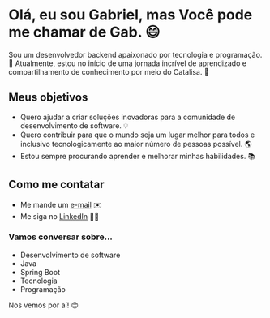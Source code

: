 # Olá, eu sou Gabriel, mas Você pode me chamar de Gab. 😄 

Sou um desenvolvedor backend apaixonado por tecnologia e programação.
🌱
Atualmente, estou no início de uma jornada incrível de aprendizado e compartilhamento de conhecimento por meio do Catalisa. 🤩

## Meus objetivos

- Quero ajudar a criar soluções inovadoras para a comunidade de desenvolvimento de software. 💡
- Quero contribuir para que o mundo seja um lugar melhor para todos e inclusivo tecnologicamente ao maior número de pessoas possível. 🌎
- Estou sempre procurando aprender e melhorar minhas habilidades. 📚

## Como me contatar

- Me mande um [e-mail](gabrielcostainffo@gmail.com) ✉️
- Me siga no [LinkedIn](https://www.linkedin.com/in/developer-gabriel) 👨‍💻
### Vamos conversar sobre...

- Desenvolvimento de software
- Java
- Spring Boot
- Tecnologia
- Programação

Nos vemos por aí! 😊
